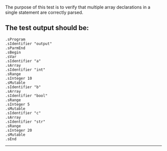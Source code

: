 The purpose of this test is to verify that multiple array declarations in a single statement are correctly parsed.

The test output should be:
--------------------------
```
.sProgram
.sIdentifier "output"
.sParmEnd
.sBegin
.sVar
.sIdentifier "a"
.sArray
.sIdentifier "int"
.sRange
.sInteger 10
.sMutable
.sIdentifier "b"
.sArray
.sIdentifier "bool"
.sRange
.sInteger 5
.sMutable
.sIdentifier "c"
.sArray
.sIdentifier "str"
.sRange
.sInteger 20
.sMutable
.sEnd
```
--------------------------